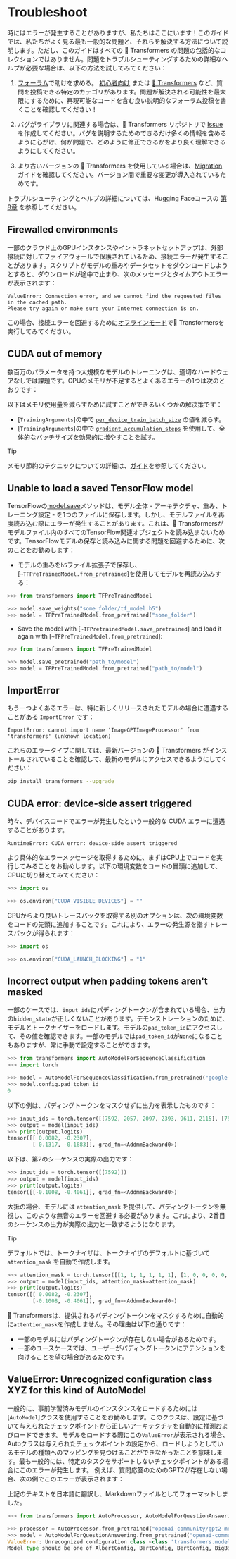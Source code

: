 <!---
Copyright 2023 The HuggingFace Team. All rights reserved.

Licensed under the Apache License, Version 2.0 (the "License");
you may not use this file except in compliance with the License.
You may obtain a copy of the License at

    http://www.apache.org/licenses/LICENSE-2.0

Unless required by applicable law or agreed to in writing, software
distributed under the License is distributed on an "AS IS" BASIS,
WITHOUT WARRANTIES OR CONDITIONS OF ANY KIND, either express or implied.
See the License for the specific language governing permissions and
limitations under the License.

⚠️ Note that this file is in Markdown but contain specific syntax for our doc-builder (similar to MDX) that may not be
rendered properly in your Markdown viewer.

-->

# Troubleshoot

時にはエラーが発生することがありますが、私たちはここにいます！このガイドでは、私たちがよく見る最も一般的な問題と、それらを解決する方法について説明します。ただし、このガイドはすべての 🤗 Transformers の問題の包括的なコレクションではありません。問題をトラブルシューティングするための詳細なヘルプが必要な場合は、以下の方法を試してみてください：

<Youtube id="S2EEG3JIt2A"/>

1. [フォーラム](https://discuss.huggingface.co/)で助けを求める。 [初心者向け](https://discuss.huggingface.co/c/beginners/5) または [🤗 Transformers](https://discuss.huggingface.co/c/transformers/9) など、質問を投稿できる特定のカテゴリがあります。問題が解決される可能性を最大限にするために、再現可能なコードを含む良い説明的なフォーラム投稿を書くことを確認してください！

<Youtube id="_PAli-V4wj0"/>

2. バグがライブラリに関連する場合は、🤗 Transformers リポジトリで [Issue](https://github.com/huggingface/transformers/issues/new/choose) を作成してください。バグを説明するためのできるだけ多くの情報を含めるように心がけ、何が問題で、どのように修正できるかをより良く理解できるようにしてください。

3. より古いバージョンの 🤗 Transformers を使用している場合は、[Migration](migration) ガイドを確認してください。バージョン間で重要な変更が導入されているためです。

トラブルシューティングとヘルプの詳細については、Hugging Faceコースの [第8章](https://huggingface.co/course/chapter8/1?fw=pt) を参照してください。

## Firewalled environments

一部のクラウド上のGPUインスタンスやイントラネットセットアップは、外部接続に対してファイアウォールで保護されているため、接続エラーが発生することがあります。スクリプトがモデルの重みやデータセットをダウンロードしようとすると、ダウンロードが途中で止まり、次のメッセージとタイムアウトエラーが表示されます：

```
ValueError: Connection error, and we cannot find the requested files in the cached path.
Please try again or make sure your Internet connection is on.
```


この場合、接続エラーを回避するために[オフラインモード](installation#offline-mode)で🤗 Transformersを実行してみてください。

## CUDA out of memory

数百万のパラメータを持つ大規模なモデルのトレーニングは、適切なハードウェアなしでは課題です。GPUのメモリが不足するとよくあるエラーの1つは次のとおりです：

以下はメモリ使用量を減らすために試すことができるいくつかの解決策です：

- [`TrainingArguments`]の中で [`per_device_train_batch_size`](main_classes/trainer#transformers.TrainingArguments.per_device_train_batch_size) の値を減らす。
- [`TrainingArguments`]の中で [`gradient_accumulation_steps`](main_classes/trainer#transformers.TrainingArguments.gradient_accumulation_steps) を使用して、全体的なバッチサイズを効果的に増やすことを試す。

> [!TIP]
> メモリ節約のテクニックについての詳細は、[ガイド](performance)を参照してください。

## Unable to load a saved TensorFlow model

TensorFlowの[model.save](https://www.tensorflow.org/tutorials/keras/save_and_load#save_the_entire_model)メソッドは、モデル全体 - アーキテクチャ、重み、トレーニング設定 - を1つのファイルに保存します。しかし、モデルファイルを再度読み込む際にエラーが発生することがあります。これは、🤗 Transformersがモデルファイル内のすべてのTensorFlow関連オブジェクトを読み込まないためです。TensorFlowモデルの保存と読み込みに関する問題を回避するために、次のことをお勧めします：

- モデルの重みを`h5`ファイル拡張子で保存し、[`~TFPreTrainedModel.from_pretrained`]を使用してモデルを再読み込みする：

```py
>>> from transformers import TFPreTrainedModel

>>> model.save_weights("some_folder/tf_model.h5")
>>> model = TFPreTrainedModel.from_pretrained("some_folder")
```

- Save the model with [`~TFPretrainedModel.save_pretrained`] and load it again with [`~TFPreTrainedModel.from_pretrained`]:

```py
>>> from transformers import TFPreTrainedModel

>>> model.save_pretrained("path_to/model")
>>> model = TFPreTrainedModel.from_pretrained("path_to/model")
```

## ImportError

もう一つよくあるエラーは、特に新しくリリースされたモデルの場合に遭遇することがある `ImportError` です：


```
ImportError: cannot import name 'ImageGPTImageProcessor' from 'transformers' (unknown location)
```

これらのエラータイプに関しては、最新バージョンの 🤗 Transformers がインストールされていることを確認して、最新のモデルにアクセスできるようにしてください：

```bash
pip install transformers --upgrade
```

## CUDA error: device-side assert triggered

時々、デバイスコードでエラーが発生したという一般的な CUDA エラーに遭遇することがあります。

```
RuntimeError: CUDA error: device-side assert triggered
```

より具体的なエラーメッセージを取得するために、まずはCPU上でコードを実行してみることをお勧めします。以下の環境変数をコードの冒頭に追加して、CPUに切り替えてみてください：

```py
>>> import os

>>> os.environ["CUDA_VISIBLE_DEVICES"] = ""
```

GPUからより良いトレースバックを取得する別のオプションは、次の環境変数をコードの先頭に追加することです。これにより、エラーの発生源を指すトレースバックが得られます：

```py
>>> import os

>>> os.environ["CUDA_LAUNCH_BLOCKING"] = "1"
```


## Incorrect output when padding tokens aren't masked

一部のケースでは、`input_ids`にパディングトークンが含まれている場合、出力の`hidden_state`が正しくないことがあります。デモンストレーションのために、モデルとトークナイザーをロードします。モデルの`pad_token_id`にアクセスして、その値を確認できます。一部のモデルでは`pad_token_id`が`None`になることもありますが、常に手動で設定することができます。


```py
>>> from transformers import AutoModelForSequenceClassification
>>> import torch

>>> model = AutoModelForSequenceClassification.from_pretrained("google-bert/bert-base-uncased")
>>> model.config.pad_token_id
0
```

以下の例は、パディングトークンをマスクせずに出力を表示したものです：

```py
>>> input_ids = torch.tensor([[7592, 2057, 2097, 2393, 9611, 2115], [7592, 0, 0, 0, 0, 0]])
>>> output = model(input_ids)
>>> print(output.logits)
tensor([[ 0.0082, -0.2307],
        [ 0.1317, -0.1683]], grad_fn=<AddmmBackward0>)
```

以下は、第2のシーケンスの実際の出力です：

```py
>>> input_ids = torch.tensor([[7592]])
>>> output = model(input_ids)
>>> print(output.logits)
tensor([[-0.1008, -0.4061]], grad_fn=<AddmmBackward0>)
```

大抵の場合、モデルには `attention_mask` を提供して、パディングトークンを無視し、このような無音のエラーを回避する必要があります。これにより、2番目のシーケンスの出力が実際の出力と一致するようになります。

> [!TIP]
> デフォルトでは、トークナイザは、トークナイザのデフォルトに基づいて `attention_mask` を自動で作成します。

```py
>>> attention_mask = torch.tensor([[1, 1, 1, 1, 1, 1], [1, 0, 0, 0, 0, 0]])
>>> output = model(input_ids, attention_mask=attention_mask)
>>> print(output.logits)
tensor([[ 0.0082, -0.2307],
        [-0.1008, -0.4061]], grad_fn=<AddmmBackward0>)
```

🤗 Transformersは、提供されるパディングトークンをマスクするために自動的に`attention_mask`を作成しません。その理由は以下の通りです：

- 一部のモデルにはパディングトークンが存在しない場合があるためです。
- 一部のユースケースでは、ユーザーがパディングトークンにアテンションを向けることを望む場合があるためです。

## ValueError: Unrecognized configuration class XYZ for this kind of AutoModel

一般的に、事前学習済みモデルのインスタンスをロードするためには[`AutoModel`]クラスを使用することをお勧めします。このクラスは、設定に基づいて与えられたチェックポイントから正しいアーキテクチャを自動的に推測およびロードできます。モデルをロードする際にこの`ValueError`が表示される場合、Autoクラスは与えられたチェックポイントの設定から、ロードしようとしているモデルの種類へのマッピングを見つけることができなかったことを意味します。最も一般的には、特定のタスクをサポートしないチェックポイントがある場合にこのエラーが発生します。
例えば、質問応答のためのGPT2が存在しない場合、次の例でこのエラーが表示されます：

上記のテキストを日本語に翻訳し、Markdownファイルとしてフォーマットしました。


```py
>>> from transformers import AutoProcessor, AutoModelForQuestionAnswering

>>> processor = AutoProcessor.from_pretrained("openai-community/gpt2-medium")
>>> model = AutoModelForQuestionAnswering.from_pretrained("openai-community/gpt2-medium")
ValueError: Unrecognized configuration class <class 'transformers.models.gpt2.configuration_gpt2.GPT2Config'> for this kind of AutoModel: AutoModelForQuestionAnswering.
Model type should be one of AlbertConfig, BartConfig, BertConfig, BigBirdConfig, BigBirdPegasusConfig, BloomConfig, ...
```
